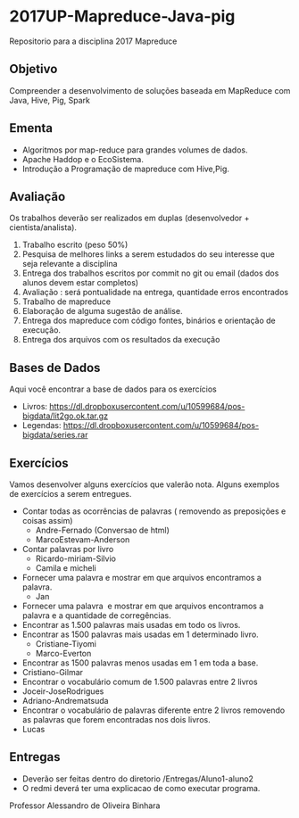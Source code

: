 # 2017UP-Mapreduce-Java-pig
Repositorio para a disciplina 2017 Mapreduce 

## Objetivo 
Compreender a desenvolvimento de soluções baseada em MapReduce com Java, Hive, Pig, Spark

## Ementa
*	Algoritmos por map-reduce para grandes volumes de dados.
*	Apache Haddop e o EcoSistema.
*	Introdução a Programação de mapreduce com Hive,Pig.

## Avaliação
Os trabalhos deverão ser realizados em duplas (desenvolvedor + cientista/analista). 
1.	Trabalho escrito (peso 50%)
 1. Pesquisa de melhores links a serem estudados do seu interesse que seja relevante a disciplina
 1. Entrega dos trabalhos escritos por  commit no git ou email (dados dos alunos devem estar completos)
 1.	Avaliação : será pontualidade na entrega, quantidade erros encontrados
1.	Trabalho de mapreduce
 1.	Elaboração de alguma sugestão de análise.
 1.	Entrega dos mapreduce com código fontes, binários e orientação de execução.
 1. Entrega dos arquivos com os resultados da execução

## Bases de Dados
Aqui você encontrar a base de dados para os exercícios
* Livros: https://dl.dropboxusercontent.com/u/10599684/pos-bigdata/lit2go.ok.tar.gz
* Legendas:  https://dl.dropboxusercontent.com/u/10599684/pos-bigdata/series.rar



## Exercícios
Vamos desenvolver alguns exercícios que valerão nota. Alguns exemplos de exercícios a serem entregues.
* Contar todas as ocorrências de palavras ( removendo as preposições e coisas assim)
  * Andre-Fernado (Conversao de html)
  * MarcoEstevam-Anderson
* Contar palavras por livro
  * Ricardo-miriam-Silvio
  * Camila e micheli 
* Fornecer uma palavra e mostrar em que arquivos encontramos a palavra.
  * Jan
* Fornecer uma palavra  e mostrar em que arquivos encontramos a palavra e a quantidade de corregências.
* Encontrar as 1.500 palavras mais usadas em todo os livros.
* Encontrar as 1500 palavras mais usadas em 1 determinado livro.
  * Cristiane-Tiyomi
  * Marco-Everton
*	Encontrar as 1500 palavras menos usadas em 1 em toda a base.
  * Cristiano-Gilmar
*	Encontrar o vocabulário comum de 1.500 palavras entre 2 livros 
 * Joceir-JoseRodrigues 
 * Adriano-Andrematsuda 
*	Encontrar o vocabulário de palavras diferente  entre 2 livros removendo as palavras que forem encontradas nos dois livros. 
 * Lucas

## Entregas
* Deverão ser feitas dentro do diretorio /Entregas/Aluno1-aluno2
* O redmi deverá ter uma explicacao de como executar programa.

Professor
Alessandro de Oliveira Binhara
